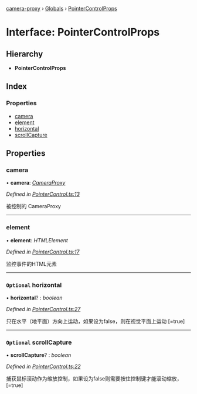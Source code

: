 [camera-proxy](../README.md) › [Globals](../globals.md) › [PointerControlProps](pointercontrolprops.md)

# Interface: PointerControlProps

## Hierarchy

* **PointerControlProps**

## Index

### Properties

* [camera](pointercontrolprops.md#camera)
* [element](pointercontrolprops.md#element)
* [horizontal](pointercontrolprops.md#optional-horizontal)
* [scrollCapture](pointercontrolprops.md#optional-scrollcapture)

## Properties

###  camera

• **camera**: *[CameraProxy](../classes/cameraproxy.md)*

*Defined in [PointerControl.ts:13](https://github.com/alibaba/camera-proxy/blob/64e5dd0/src/PointerControl.ts#L13)*

被控制的 CameraProxy

___

###  element

• **element**: *HTMLElement*

*Defined in [PointerControl.ts:17](https://github.com/alibaba/camera-proxy/blob/64e5dd0/src/PointerControl.ts#L17)*

监控事件的HTML元素

___

### `Optional` horizontal

• **horizontal**? : *boolean*

*Defined in [PointerControl.ts:27](https://github.com/alibaba/camera-proxy/blob/64e5dd0/src/PointerControl.ts#L27)*

只在水平（地平面）方向上运动，如果设为false，则在视觉平面上运动
[=true]

___

### `Optional` scrollCapture

• **scrollCapture**? : *boolean*

*Defined in [PointerControl.ts:22](https://github.com/alibaba/camera-proxy/blob/64e5dd0/src/PointerControl.ts#L22)*

捕获鼠标滚动作为缩放控制，如果设为false则需要按住控制键才能滚动缩放，
[=true]
